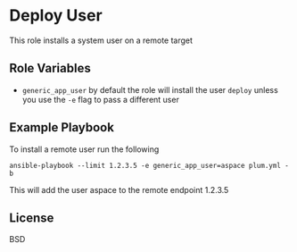 Deploy User
===========

This role installs a system user on a remote target

Role Variables
--------------

- `generic_app_user` by default the role will install the user `deploy` unless you
use the `-e` flag to pass a different user

Example Playbook
----------------

To install a remote user run the following

```
ansible-playbook --limit 1.2.3.5 -e generic_app_user=aspace plum.yml -b
```

This will add the user aspace to the remote endpoint 1.2.3.5

License
-------

BSD
